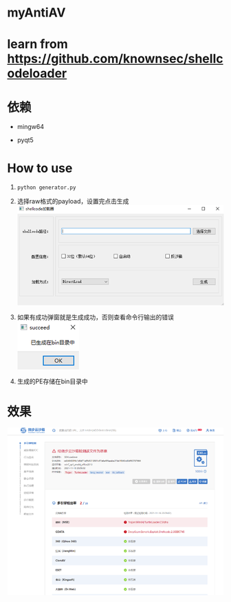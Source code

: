 # myAntiAV
learn from https://github.com/knownsec/shellcodeloader
=======
# 依赖

- mingw64

- pyqt5

# How to use

1. `python generator.py`
2. 选择raw格式的payload，设置完点击生成![](img\gui.png)

3. 如果有成功弹窗就是生成成功，否则查看命令行输出的错误![](img\msgbox.png)
4. 生成的PE存储在bin目录中

# 效果

![](img\show.png)




